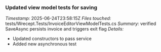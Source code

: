 ### Updated view model tests for saving
*Timestamp:* 2025-06-24T23:58:15Z
*Files touched:* tests/Wrecept.Tests/InvoiceEditorViewModelTests.cs
*Summary:* verified SaveAsync persists invoice and triggers exit flag
*Details:*
- Updated constructors to pass service
- Added new asynchronous test

